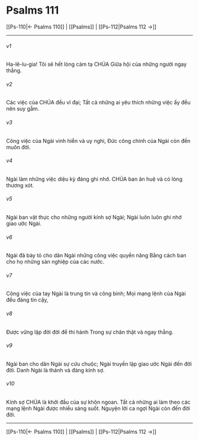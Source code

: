 # Psalms 111

[[Ps-110|← Psalms 110]] | [[Psalms]] | [[Ps-112|Psalms 112 →]]
***



###### v1 
Ha-lê-lu-gia! Tôi sẽ hết lòng cảm tạ CHÚA Giữa hội của những người ngay thẳng. 

###### v2 
Các việc của CHÚA đều vĩ đại; Tất cả những ai yêu thích những việc ấy đều nên suy gẫm. 

###### v3 
Công việc của Ngài vinh hiển và uy nghi, Đức công chính của Ngài còn đến muôn đời. 

###### v4 
Ngài làm những việc diệu kỳ đáng ghi nhớ. CHÚA ban ân huệ và có lòng thương xót. 

###### v5 
Ngài ban vật thực cho những người kính sợ Ngài; Ngài luôn luôn ghi nhớ giao ước Ngài. 

###### v6 
Ngài đã bày tỏ cho dân Ngài những công việc quyền năng Bằng cách ban cho họ những sản nghiệp của các nước. 

###### v7 
Công việc của tay Ngài là trung tín và công bình; Mọi mạng lệnh của Ngài đều đáng tin cậy, 

###### v8 
Được vững lập đời đời để thi hành Trong sự chân thật và ngay thẳng. 

###### v9 
Ngài ban cho dân Ngài sự cứu chuộc; Ngài truyền lập giao ước Ngài đến đời đời. Danh Ngài là thánh và đáng kính sợ. 

###### v10 
Kính sợ CHÚA là khởi đầu của sự khôn ngoan. Tất cả những ai làm theo các mạng lệnh Ngài được nhiều sáng suốt. Nguyện lời ca ngợi Ngài còn đến đời đời.

***
[[Ps-110|← Psalms 110]] | [[Psalms]] | [[Ps-112|Psalms 112 →]]
